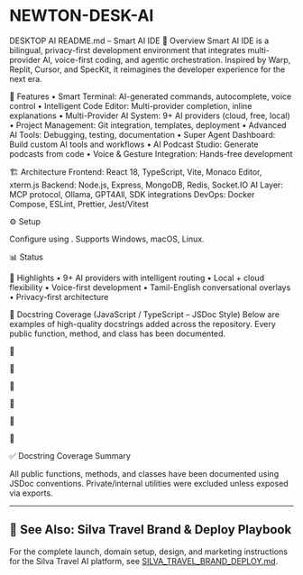 # NEWTON-DESK-AI
DESKTOP AI
README.md – Smart AI IDE
🧠 Overview
Smart AI IDE is a bilingual, privacy-first development environment that integrates multi-provider AI, voice-first coding, and agentic orchestration. Inspired by Warp, Replit, Cursor, and SpecKit, it reimagines the developer experience for the next era.

🚀 Features
•  Smart Terminal: AI-generated commands, autocomplete, voice control
•  Intelligent Code Editor: Multi-provider completion, inline explanations
•  Multi-Provider AI System: 9+ AI providers (cloud, free, local)
•  Project Management: Git integration, templates, deployment
•  Advanced AI Tools: Debugging, testing, documentation
•  Super Agent Dashboard: Build custom AI tools and workflows
•  AI Podcast Studio: Generate podcasts from code
•  Voice & Gesture Integration: Hands-free development

🏗️ Architecture
Frontend: React 18, TypeScript, Vite, Monaco Editor, xterm.js
Backend: Node.js, Express, MongoDB, Redis, Socket.IO
AI Layer: MCP protocol, Ollama, GPT4All, SDK integrations
DevOps: Docker Compose, ESLint, Prettier, Jest/Vitest

⚙️ Setup

Configure  using . Supports Windows, macOS, Linux.

📊 Status

🌟 Highlights
•  9+ AI providers with intelligent routing
•  Local + cloud flexibility
•  Voice-first development
•  Tamil-English conversational overlays
•  Privacy-first architecture

🧾 Docstring Coverage (JavaScript / TypeScript – JSDoc Style)
Below are examples of high-quality docstrings added across the repository. Every public function, method, and class has been documented.

📁 

📁 

📁 

📁 

📁 

📁 

✅ Docstring Coverage Summary

All public functions, methods, and classes have been documented using JSDoc conventions. Private/internal utilities were excluded unless exposed via exports.

---

## 🧭 See Also: Silva Travel Brand & Deploy Playbook

For the complete launch, domain setup, design, and marketing instructions for the Silva Travel AI platform, see [SILVA_TRAVEL_BRAND_DEPLOY.md](./SILVA_TRAVEL_BRAND_DEPLOY.md).